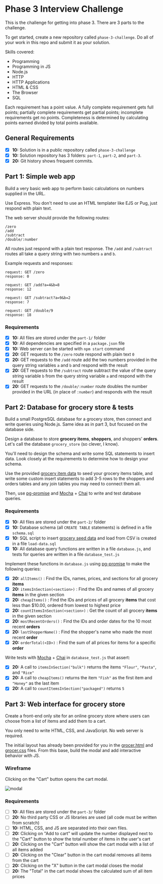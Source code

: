 # Phase 3 Interview Challenge

This is the challenge for getting into phase 3. There are 3 parts to the challenge.

To get started, create a new repository called `phase-3-challenge`. Do all of your work in this repo and submit it as your solution.

Skills covered:

- Programming
- Programming in JS
- Node.js
- HTTP
- HTTP Applications
- HTML & CSS
- The Browser
- SQL

Each requirement has a point value. A fully complete requirement gets full points; partially complete requirements get partial points; incomplete requirements get no points. Completeness is determined by calculating points earned divided by total points available.

## General Requirements

- [X] __10:__ Solution is in a public repository called `phase-3-challenge`
- [X] __10:__ Solution repository has 3 folders: `part-1`, `part-2`, and `part-3`.
- [X] __20:__ Git history shows frequent commits.

## Part 1: Simple web app

Build a very basic web app to perform basic calculations on numbers supplied in the URL.

Use Express. You don't need to use an HTML templater like EJS or Pug, just respond with plain text.

The web server should provide the following routes:

```
/zero
/add
/subtract
/double/:number
```

All routes just respond with a plain text response. The `/add` and `/subtract` routes all take a query string with two numbers `a` and `b`.

Example requests and responses:

```
request: GET /zero
response: 0

request: GET /add?a=4&b=8
response: 12

request: GET /subtract?a=9&b=2
response: 7

request: GET /double/9
response: 18
```

### Requirements

- [X] __10:__ All files are stored under the `part-1/` folder
- [X] __10:__ All dependencies are specified in a `package.json` file
- [X] __10:__ Web server can be started with `npm start` command
- [X] __20:__ GET requests to the `/zero` route respond with plain text `0`
- [X] __20:__ GET requests to the `/add` route add the two numbers provided in the query string variables `a` and `b` and respond with the result
- [X] __20:__ GET requests to the `/subtract` route subtract the value of the query string variable `b` from the query string variable `a` and respond with the result
- [X] __20:__ GET requests to the `/double/:number` route doubles the number provided in the URL (in place of `:number`) and responds with the result

## Part 2: Database for grocery store & tests

Build a small PostgreSQL database for a grocery store, then connect and write queries using Node.js. Same idea as in part 3, but focused on the database side.

Design a database to store **grocery items**, **shoppers**, and shoppers' **orders**. Let's call the database `grocery_store` (so clever, I know).

You'll need to design the schema and write some SQL statements to insert data. Look closely at the requirements to determine how to design your schema.

Use the provided [grocery item data][grocery-data] to seed your grocery items table, and write some custom insert statements to add 3-5 rows to the shoppers and orders tables and any join tables you may need to connect them all.

Then, use [pg-promise](https://www.npmjs.com/package/pg-promise) and [Mocha](https://mochajs.org/) + [Chai](http://chaijs.com/) to write and test database queries.

### Requirements

- [X] __10:__ All files are stored under the `part-2/` folder
- [X] __10:__ Database schema (all `CREATE TABLE` statements) is defined in a file `schema.sql`
- [X] __10:__ SQL script to insert [grocery seed data][grocery-data] and load from CSV is created in a file `load-data.sql`
- [X] __10:__ All database query functions are written in a file `database.js`, and tests for queries are written in a file `database_test.js`

Implement these functions in `database.js` using [pg-promise](https://www.npmjs.com/package/pg-promise) to make the following queries:

- [X] __20:__ `allItems()` : Find the IDs, names, prices, and sections for all grocery **items**
- [X] __20:__ `itemsInSection(<section>)` : Find the IDs and names of all grocery **items** in the given section
- [X] __20:__ `cheapItems()` : Find the IDs and prices of all grocery **items** that cost less than $10.00, ordered from lowest to highest price
- [X] __20:__ `countItemsInSection(<section>)` : Get the count of all grocery **items** in the given section
- [X] __20:__ `mostRecentOrders()` : Find the IDs and order dates for the 10 most recent **orders**
- [X] __20:__ `lastShopperName()` : Find the shopper's name who made the most recent **order**
- [X] __20:__ `orderTotal(<ID>)` : Find the sum of all prices for items for a specific **order**

Write tests with [Mocha](https://mochajs.org/) + [Chai](http://chaijs.com/) in `database_test.js` that assert:

- [X] __20:__ A call to `itemsInSection("bulk")` returns the items `"Flour"`, `"Pasta"`, and `"Rice"`
- [X] __20:__ A call to `cheapItems()` returns the item `"Fish"` as the first item and `"Honey"` as the last item
- [X] __20:__ A call to `countItemsInSection("packaged")` returns `5`

## Part 3: Web interface for grocery store

Create a front-end only site for an online grocery store where users can choose from a list of items and add them to a cart.

You only need to write HTML, CSS, and JavaScript. No web server is required.

The initial layout has already been provided for you in the [grocer.html][grocer-html] and [grocer.css][grocer-css] files. From this base, build the modal and add interactive behavior with JS.

### Wireframe

Clicking on the "Cart" button opens the cart modal.

![modal](https://user-images.githubusercontent.com/709100/26839839-3b224ad6-4ab2-11e7-8bb4-24e715ca53bd.png)

### Requirements

- [ ] __10:__ All files are stored under the `part-3/` folder
- [ ] __20:__ No third party CSS or JS libraries are used (all code must be written from scratch)
- [ ] __10:__ HTML, CSS, and JS are separated into their own files.
- [ ] __20:__ Clicking on "Add to cart" will update the number displayed next to the "Cart" button to show the total number of items in the user's cart
- [ ] __20:__ Clicking on the "Cart" button will show the cart modal with a list of all items added
- [ ] __20:__ Clicking on the "Clear" button in the cart modal removes all items from the cart
- [ ] __20:__ Clicking on the "X" button in the cart modal closes the modal
- [ ] __20:__ The "Total" in the cart modal shows the calculated sum of all item prices

[grocery-data]: https://gist.github.com/lg-bot/1be9e9b91fc0f972b74b72df34c99d3d#file-grocery-csv
[grocer-html]: https://gist.github.com/lg-bot/1be9e9b91fc0f972b74b72df34c99d3d#file-grocer-html
[grocer-css]: https://gist.github.com/lg-bot/1be9e9b91fc0f972b74b72df34c99d3d#file-grocer-css